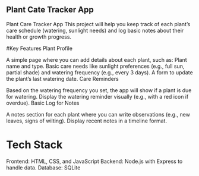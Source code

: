 ## Plant Cate Tracker App

Plant Care Tracker App
This project will help you keep track of each plant’s care schedule (watering, sunlight needs) and log basic notes about their health or growth progress.

#Key Features
Plant Profile

A simple page where you can add details about each plant, such as:
Plant name and type.
Basic care needs like sunlight preferences (e.g., full sun, partial shade) and watering frequency (e.g., every 3 days).
A form to update the plant’s last watering date.
Care Reminders

Based on the watering frequency you set, the app will show if a plant is due for watering.
Display the watering reminder visually (e.g., with a red icon if overdue).
Basic Log for Notes

A notes section for each plant where you can write observations (e.g., new leaves, signs of wilting).
Display recent notes in a timeline format.

# Tech Stack
Frontend: HTML, CSS, and JavaScript
Backend:  Node.js with Express to handle data.
Database: SQLite

